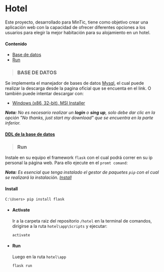 
# Hotel
Este proyecto, desarrollado para MinTic, tiene como objetivo crear una aplicación web con la capacidad de ofrecer diferentes opciones a los usuarios para elegir la mejor habitación para su alojamiento en un hotel.

#### Contenido 
* [Base de datos](#base-de-datos)
* [Run](#run)

>### BASE DE DATOS
Se implementa el manejador de bases de datos [Mysql](https://www.mysql.com), el cual puede realizar la descarga desde la pagina oficial que se encuenta en el link. O también puede intentar descargar con:
* [Windows (x86, 32-bit), MSI Installer](https://dev.mysql.com/downloads/file/?id=506568)

***Nota:*** *No es necesario realizar un **login** o **sing up**, solo debe dar clic en la opción "No thanks, just start my download" que se encuentra en la parte inferior.*

#### [DDL de la base de datos](#)

>### Run
Instale en su equipo el framework `flask` con el cual podrá correr en su ip personal la página web. Para ello ejecute en el `promt comand`:

***Nota:*** *Es esencial que tenga instalado el gestor de paquetes `pip` con el cual se realizará la instalación. [Install](https://pip.pypa.io/en/stable/installation/#)*

#### Install
```
C:\Users> pip install flask
```
* #### Activate
    Ir a la carpeta raiz del repositorio `/hotel` en la terminal de     comandos, dirigirse a la ruta `hotel\app\Scripts` y ejecutar:

    ```
    activate
    ```
* #### Run
    Luego en la ruta `hotel\app`
    ```
    flask run
    ```
